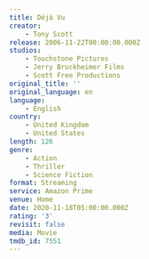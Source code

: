 ```yaml
---
title: Déjà Vu
creator:
    - Tony Scott
release: 2006-11-22T00:00:00.000Z
studios:
    - Touchstone Pictures
    - Jerry Bruckheimer Films
    - Scott Free Productions
original_title: ''
original_language: en
language:
    - English
country:
    - United Kingdom
    - United States
length: 126
genre:
    - Action
    - Thriller
    - Science Fiction
format: Streaming
service: Amazon Prime
venue: Home
date: 2020-11-18T05:00:00.000Z
rating: '3'
revisit: false
media: Movie
tmdb_id: 7551
---
```



